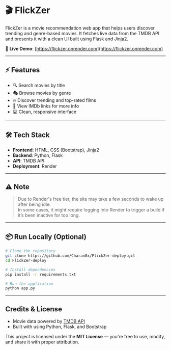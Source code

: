 # 🎬 FlickZer

FlickZer is a movie recommendation web app that helps users discover trending and genre-based movies. It fetches live data from the TMDB API and presents it with a clean UI built using Flask and Jinja2.

🔗 **Live Demo**: [https://flickzer.onrender.com](https://flickzer.onrender.com)

---

## ⚡ Features

- 🔍 Search movies by title  
- 🎭 Browse movies by genre  
- 🔥 Discover trending and top-rated films  
- 📄 View IMDb links for more info  
- 💻 Clean, responsive interface  

---

## 🛠️ Tech Stack

- **Frontend**: HTML, CSS (Bootstrap), Jinja2  
- **Backend**: Python, Flask  
- **API**: TMDB API  
- **Deployment**: Render  

---

## ⚠️ Note

> Due to Render's free tier, the site may take a few seconds to wake up after being idle.  
> In some cases, it might require logging into Render to trigger a build if it’s been inactive for too long.

---

## 📦 Run Locally (Optional)


```bash
# Clone the repository
git clone https://github.com/Charan8x/FlickZer-deploy.git
cd FlickZer-deploy

# Install dependencies
pip install -r requirements.txt

# Run the application
python app.py
```

---

##  Credits & License

- Movie data powered by [TMDB API](https://www.themoviedb.org/documentation/api)  
- Built with using Python, Flask, and Bootstrap  

This project is licensed under the **MIT License** — you're free to use, modify, and share it with proper attribution.

